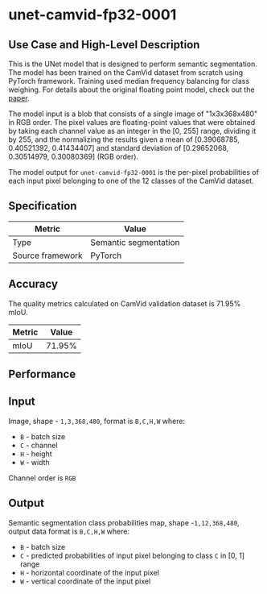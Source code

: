 # unet-camvid-fp32-0001

## Use Case and High-Level Description

This is the UNet model that is designed to perform semantic segmentation. The model has been trained on the CamVid dataset from scratch using PyTorch framework. Training used median frequency balancing for class weighing. For details about the original floating point model, check out the [paper](https://arxiv.org/pdf/1505.04597.pdf).

The model input is a blob that consists of a single image of "1x3x368x480" in RGB order. The pixel values are floating-point values that were obtained by taking each channel value as an integer in the [0, 255] range, dividing it by 255, and the normalizing the results given a mean of [0.39068785, 0.40521392, 0.41434407] and standard deviation of [0.29652068, 0.30514979, 0.30080369] (RGB order).

The model output for `unet-camvid-fp32-0001` is the per-pixel probabilities of each input pixel belonging to one of the 12 classes of the CamVid dataset.

## Specification

| Metric            | Value                 |
|-------------------|-----------------------|
| Type              | Semantic segmentation |
| Source framework  | PyTorch               |

## Accuracy

The quality metrics calculated on CamVid validation dataset is 71.95% mIoU.

| Metric                    | Value         |
|---------------------------|---------------|
| mIoU                      |        71.95% |

## Performance

## Input

Image, shape - `1,3,368,480`, format is `B,C,H,W` where:

- `B` - batch size
- `C` - channel
- `H` - height
- `W` - width

Channel order is `RGB`

## Output

Semantic segmentation class probabilities map, shape -`1,12,368,480`, output data format is `B,C,H,W` where:

- `B` - batch size
- `C` - predicted probabilities of input pixel belonging to class `C` in  [0, 1] range
- `H` - horizontal coordinate of the input pixel
- `W` - vertical coordinate of the input pixel
